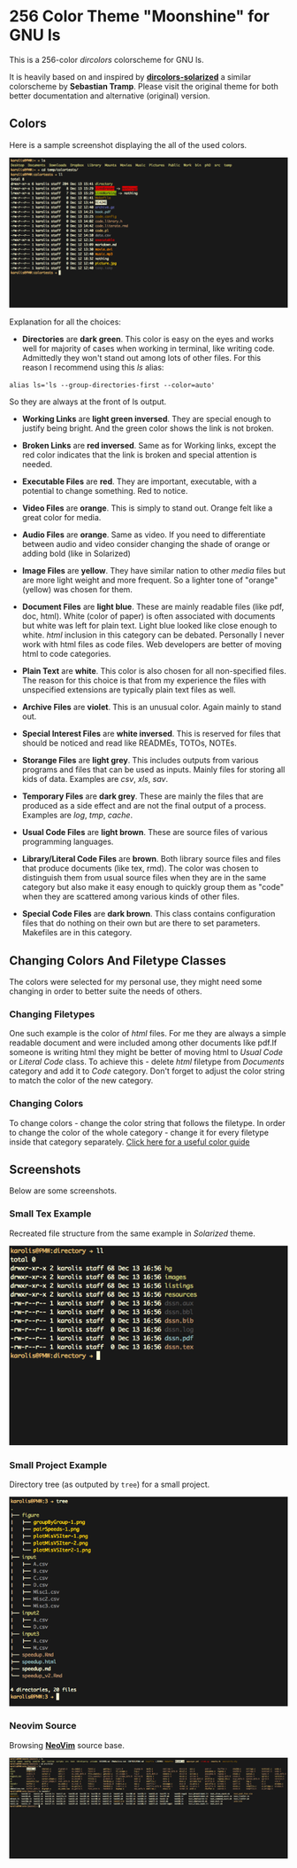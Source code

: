 # 256 Color Theme "Moonshine" for GNU ls #

This is a 256-color *dircolors* colorscheme for GNU ls.

It is heavily based on and inspired by
**[dircolors-solarized](https://github.com/seebi/dircolors-solarized)**
a similar colorscheme by **Sebastian Tramp**. Please visit the original theme
for both better documentation and alternative (original) version.

## Colors ##

Here is a sample screenshot displaying the all of the used colors.

![ALL](./img/all.png)

Explanation for all the choices:

* **Directories** are **dark green**. This color is easy on the eyes and works
well for majority of cases when working in terminal, like writing code.
Admittedly they won't stand out among lots of other files. For this reason
I recommend using this *ls* alias:

`alias ls='ls --group-directories-first --color=auto'`

So they are always at the front of ls output.

* **Working Links** are **light green inversed**. They are special enough to
justify being bright. And the green color shows the link is not broken.

* **Broken Links** are **red inversed**. Same as for Working links, except the
red color indicates that the link is broken and special attention is needed.

* **Executable Files** are **red**. They are important, executable, with a
potential to change something. Red to notice.

* **Video Files** are **orange**. This is simply to stand out. Orange felt like
a great color for media.

* **Audio Files** are **orange**. Same as video. If you need to differentiate
between audio and video consider changing the shade of orange or adding bold
(like in Solarized)

* **Image Files** are **yellow**. They have similar nation to other *media*
files but are more light weight and more frequent. So a lighter tone of
"orange" (yellow) was chosen for them.

* **Document Files** are **light blue**. These are mainly readable files
(like pdf, doc, html). White (color of paper) is often associated with documents
but white was left for plain text. Light blue looked like close enough to white.
*html* inclusion in this category can be debated. Personally I never work with
html files as code files. Web developers are better of moving html to code
categories.

* **Plain Text** are **white**. This color is also chosen for all non-specified
files. The reason for this choice is that from my experience the files with
unspecified extensions are typically plain text files as well.

* **Archive Files** are **violet**. This is an unusual color. Again mainly to
stand out.

* **Special Interest Files** are **white inversed**. This is reserved for files
that should be noticed and read like READMEs, TOTOs, NOTEs.

* **Storange Files** are **light grey**. This includes outputs from various
programs and files that can be used as inputs. Mainly files for storing all
kids of data. Examples are *csv*, *xls*, *sav*.

* **Temporary Files** are **dark grey**. These are mainly the files that are
produced as a side effect and are not the final output of a process. Examples
are *log*, *tmp*, *cache*.

* **Usual Code Files** are **light brown**. These are source files of various
programming languages.

* **Library/Literal Code Files** are **brown**. Both library source files
and files that produce documents (like tex, rmd). The color was chosen to
distinguish them from usual source files when they are in the same category but
also make it easy enough to quickly group them as "code" when they are scattered
among various kinds of other files.

* **Special Code Files** are **dark brown**. This class contains configuration
files that do nothing on their own but are there to set parameters. Makefiles
are in this category.


## Changing Colors And Filetype Classes ##

The colors were selected for my personal use, they might need some changing in
order to better suite the needs of others.

### Changing Filetypes ###

One such example is the color of *html* files. For me they are always a simple
readable document and were included among other documents like pdf.If someone
is writing html they might be better of moving html to *Usual Code* or
*Literal Code* class. To achieve this - delete *html* filetype from *Documents*
category and add it to *Code* category. Don't forget to adjust the color string
to match the color of the new category.

### Changing Colors ###

To change colors - change the color string that follows the filetype. In order
to change the color of the whole category - change it for every filetype inside
that category separately.
[Click here for a useful color guide](http://misc.flogisoft.com/bash/tip_colors_and_formatting<Paste>)

## Screenshots ##

Below are some screenshots.

### Small Tex Example ###

Recreated file structure from the same example in *Solarized* theme.

![TEX](./img/tex.png)

### Small Project Example ###

Directory tree (as outputed by `tree`) for a small project.

![TEX](./img/project.png)

### Neovim Source ###

Browsing **[NeoVim](https://github.com/neovim/neovim)** source base.

![TEX](./img/neovim.png)


